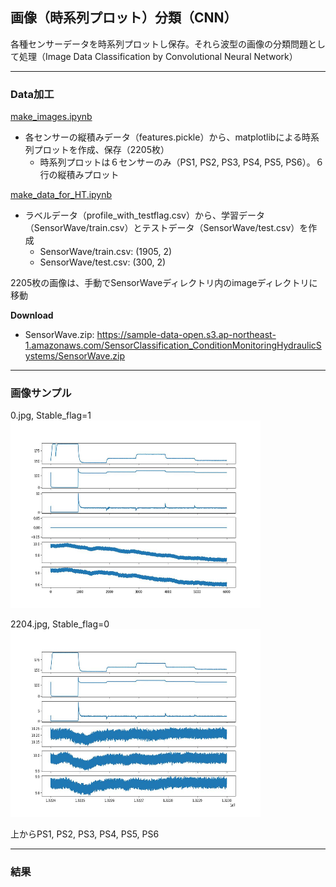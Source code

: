 ## 画像（時系列プロット）分類（CNN）
各種センサーデータを時系列プロットし保存。それら波型の画像の分類問題として処理（Image Data Classification by Convolutional Neural Network）

***
### Data加工
[make_images.ipynb](./make_images.ipynb)
- 各センサーの縦積みデータ（features.pickle）から、matplotlibによる時系列プロットを作成、保存（2205枚）
    - 時系列プロットは６センサーのみ（PS1, PS2, PS3, PS4, PS5, PS6）。６行の縦積みプロット

[make_data_for_HT.ipynb](./make_data_for_HT.ipynb)
- ラベルデータ（profile_with_testflag.csv）から、学習データ（SensorWave/train.csv）とテストデータ（SensorWave/test.csv）を作成
    - SensorWave/train.csv: (1905, 2)
    - SensorWave/test.csv: (300, 2)

2205枚の画像は、手動でSensorWaveディレクトリ内のimageディレクトリに移動

**Download**
- SensorWave.zip: https://sample-data-open.s3.ap-northeast-1.amazonaws.com/SensorClassification_ConditionMonitoringHydraulicSystems/SensorWave.zip

***
### 画像サンプル
0.jpg, Stable_flag=1  
<img src="./img_sample/0.jpg" alt="Stable_flag=1" width="400" height="300">

2204.jpg, Stable_flag=0  
<img src="./img_sample/2204.jpg" alt="Stable_flag=0" width="400" height="300">

上からPS1, PS2, PS3, PS4, PS5, PS6

***
### 結果
